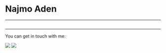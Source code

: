 # Najmo Aden
---
##
---

You can get in touch with me:

<div>
    <img src="https://img.shields.io/badge/-Stack%20Overflow-F58025?logo=stack-overflow&logoColor=white&style=for-the-badge">
    <img src="https://img.shields.io/badge/-LinkedIn-0A66C2?logo=linkedin&logoColor=white&style=for-the-badge">
</div>
<!---
najmoaden/najmoaden is a ✨ special ✨ repository because its `README.md` (this file) appears on your GitHub profile.
You can click the Preview link to take a look at your changes.
--->
